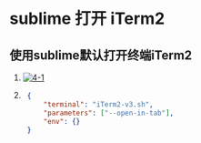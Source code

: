# sublime 打开 iTerm2

## 使用sublime默认打开终端iTerm2

1. [![4-1](https://s3.ax1x.com/2021/02/22/y71VBD.png)](https://imgchr.com/i/y71VBD)
2. ```json
	{
        "terminal": "iTerm2-v3.sh",
        "parameters": ["--open-in-tab"],
        "env": {}
    }
	```







<ad/>
<comment/>